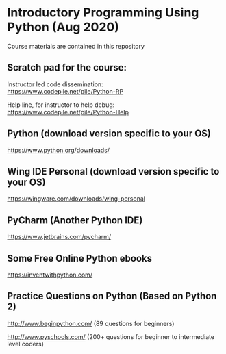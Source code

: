 # Introductory Programming Using Python (Aug 2020)

Course materials are contained in this repository


## Scratch pad for the course:

Instructor led code dissemination: <br>
https://www.codepile.net/pile/Python-RP

Help line, for instructor to help debug: <br>
https://www.codepile.net/pile/Python-Help





## Python (download version specific to your OS) 
https://www.python.org/downloads/

## Wing IDE Personal (download version specific to your OS)
https://wingware.com/downloads/wing-personal

## PyCharm (Another Python IDE)
https://www.jetbrains.com/pycharm/

## Some Free Online Python ebooks 
https://inventwithpython.com/

## Practice Questions on Python (Based on Python 2)
http://www.beginpython.com/ (89 questions for beginners)

http://www.pyschools.com/ (200+ questions for beginner to intermediate level coders)
